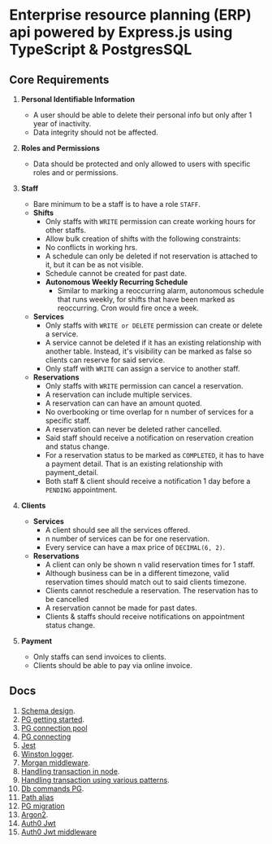 # Enterprise resource planning (ERP) api powered by Express.js using TypeScript & PostgresSQL

## Core Requirements

1. **Personal Identifiable Information**

   - A user should be able to delete their personal info but only after 1 year of inactivity.
   - Data integrity should not be affected.

2. **Roles and Permissions**

   - Data should be protected and only allowed to users with specific roles and or permissions.

3. **Staff**

   - Bare minimum to be a staff is to have a role `STAFF`.
   - **Shifts**
     - Only staffs with `WRITE` permission can create working hours for other staffs.
     - Allow bulk creation of shifts with the following constraints:
     - No conflicts in working hrs.
     - A schedule can only be deleted if not reservation is attached to it, but it can be as not
       visible.
     - Schedule cannot be created for past date.
     - **Autonomous Weekly Recurring Schedule**
       - Similar to marking a reoccurring alarm, autonomous schedule that runs weekly, for shifts
         that have been marked as reoccurring. Cron would fire once a week.
   - **Services**
     - Only staffs with `WRITE or DELETE` permission can create or delete a service.
     - A service cannot be deleted if it has an existing relationship with another table.
       Instead, it's visibility can be marked as false so clients can reserve for said service.
     - Only staff with `WRITE` can assign a service to another staff.
   - **Reservations**
     - Only staffs with `WRITE` permission can cancel a reservation.
     - A reservation can include multiple services.
     - A reservation can can have an amount quoted.
     - No overbooking or time overlap for n number of services for a specific staff.
     - A reservation can never be deleted rather cancelled.
     - Said staff should receive a notification on reservation creation and status change.
     - For a reservation status to be marked as `COMPLETED`, it has to have a payment detail.
       That is an existing relationship with payment_detail.
     - Both staff & client should receive a notification 1 day before a `PENDING` appointment.

4. **Clients**

   - **Services**
     - A client should see all the services offered.
     - n number of services can be for one reservation.
     - Every service can have a max price of `DECIMAL(6, 2)`.
   - **Reservations**
     - A client can only be shown n valid reservation times for 1 staff.
     - Although business can be in a different timezone, valid reservation times should match out to
       said clients timezone.
     - Clients cannot reschedule a reservation. The reservation has to be cancelled
     - A reservation cannot be made for past dates.
     - Clients & staffs should receive notifications on appointment status change.

5. **Payment**
   - Only staffs can send invoices to clients.
   - Clients should be able to pay via online invoice.

## Docs

1. [Schema design](https://dbdiagram.io/d/landscape-erp-66303ee65b24a634d01e83ea).
2. [PG getting started](https://node-postgres.com/).
3. [PG connection pool](https://node-postgres.com/apis/pool)
4. [PG connecting](https://node-postgres.com/features/connecting)
5. [Jest](https://jestjs.io/docs/getting-started)
6. [Winston logger](https://github.com/winstonjs/winston).
7. [Morgan middleware](https://expressjs.com/en/resources/middleware/morgan.html).
8. [Handling transaction in node](https://stackoverflow.com/questions/9319129/node-js-postgres-database-transaction-management).
9. [Handling transaction using various patterns](https://threedots.tech/post/database-transactions-in-go/).
10. [Db commands PG](https://www.atlassian.com/data/admin/how-to-list-databases-and-tables-in-postgresql-using-psql#:~:text=Listing%20databases,command%20or%20its%20shortcut%20%5Cl%20.).
11. [Path alias](https://github.com/dividab/tsconfig-paths)
12. [PG migration](https://salsita.github.io/node-pg-migrate/migrations/tables)
13. [Argon2](https://www.reddit.com/r/node/comments/19czlh9/best_nodejs_hashing_algorithm_for_auth_in_2024/).
14. [Auth0 Jwt](https://github.com/auth0/node-jsonwebtoken?tab=readme-ov-file)
15. [Auth0 Jwt middleware](https://github.com/auth0/express-jwt)
